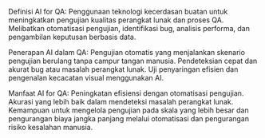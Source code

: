 Definisi AI for QA:
Penggunaan teknologi kecerdasan buatan untuk meningkatkan pengujian kualitas perangkat lunak dan proses QA.
Melibatkan otomatisasi pengujian, identifikasi bug, analisis performa, dan pengambilan keputusan berbasis data.

Penerapan AI dalam QA:
Pengujian otomatis yang menjalankan skenario pengujian berulang tanpa campur tangan manusia.
Pendeteksian cepat dan akurat bug atau masalah perangkat lunak.
Uji penyaringan efisien dan pengenalan kecacatan visual menggunakan AI.

Manfaat AI for QA:
Peningkatan efisiensi dengan otomatisasi pengujian.
Akurasi yang lebih baik dalam mendeteksi masalah perangkat lunak.
Kemampuan untuk mengelola pengujian pada skala yang lebih besar dan pengurangan biaya jangka panjang melalui otomatisasi dan pengurangan risiko kesalahan manusia.